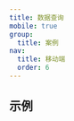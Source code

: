 ```yaml
---
title: 数据查询
mobile: true
group:
  title: 案例
nav:
  title: 移动端
  order: 6
---
```


## 示例

<code src="./index.tsx"></code>
